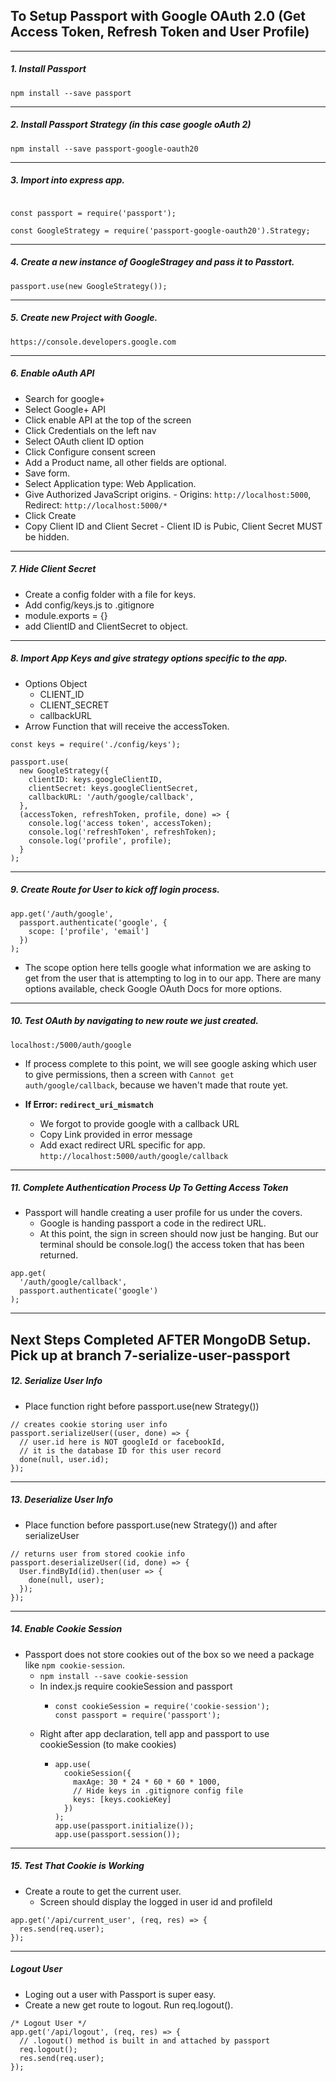 ## To Setup Passport with Google OAuth 2.0 (Get Access Token, Refresh Token and User Profile)

---

##### 1. Install Passport

`npm install --save passport`

---

##### 2. Install Passport Strategy (in this case google oAuth 2)

`npm install --save passport-google-oauth20`

---

##### 3. Import into express app.

```

const passport = require('passport');

const GoogleStrategy = require('passport-google-oauth20').Strategy;
```

---

##### 4. Create a new instance of GoogleStragey and pass it to Passtort.

`passport.use(new GoogleStrategy());`

---

##### 5. Create new Project with Google.

`https://console.developers.google.com`

---

##### 6. Enable oAuth API

- Search for google+
- Select Google+ API
- Click enable API at the top of the screen
- Click Credentials on the left nav
- Select OAuth client ID option
- Click Configure consent screen
- Add a Product name, all other fields are optional.
- Save form.
- Select Application type: Web Application.
- Give Authorized JavaScript origins. - Origins: `http://localhost:5000`, Redirect: `http://localhost:5000/*`
- Click Create
- Copy Client ID and Client Secret - Client ID is Pubic, Client Secret MUST be hidden.

---

##### 7. Hide Client Secret
- Create a config folder with a file for keys.
- Add config/keys.js to .gitignore
- module.exports = {}
- add ClientID and ClientSecret to object.

---

##### 8. Import App Keys and give strategy options specific to the app.
- Options Object
    - CLIENT_ID
    - CLIENT_SECRET
    - callbackURL
- Arrow Function that will receive the accessToken.

```
const keys = require('./config/keys');

passport.use(
  new GoogleStrategy({
    clientID: keys.googleClientID,
    clientSecret: keys.googleClientSecret,
    callbackURL: '/auth/google/callback',
  },
  (accessToken, refreshToken, profile, done) => {
    console.log('access token', accessToken);
    console.log('refreshToken', refreshToken);
    console.log('profile', profile);
  }
);
```

---

##### 9. Create Route for User to kick off login process.

```
app.get('/auth/google',
  passport.authenticate('google', {
    scope: ['profile', 'email']
  })
);
```
- The scope option here tells google what information we are asking to get from the user that is attempting to log in to our app.  There are many options available, check Google OAuth Docs for more options.

---

##### 10. Test OAuth by navigating to new route we just created.

`localhost:/5000/auth/google`

- If process complete to this point, we will see google asking which user to give permissions, then a screen with `Cannot get auth/google/callback`, because we haven't made that route yet.

- **If Error: `redirect_uri_mismatch`**
  - We forgot to provide google with a callback URL
  - Copy Link provided in error message
  - Add exact redirect URL specific for app. `http://localhost:5000/auth/google/callback`

---

##### 11. Complete Authentication Process Up To Getting Access Token

- Passport will handle creating a user profile for us under the covers.
  - Google is handing passport a code in the redirect URL.
  - At this point, the sign in screen should now just be hanging. But our terminal should be console.log() the access token that has been returned.

```
app.get(
  '/auth/google/callback',
  passport.authenticate('google')
);
```

---
Next Steps Completed AFTER MongoDB Setup. Pick up at branch 7-serialize-user-passport
---

##### 12. Serialize User Info
- Place function right before passport.use(new Strategy())
```
// creates cookie storing user info
passport.serializeUser((user, done) => {
  // user.id here is NOT googleId or facebookId,
  // it is the database ID for this user record
  done(null, user.id);
});
```
---

##### 13. Deserialize User Info
- Place function before passport.use(new Strategy()) and after serializeUser
```
// returns user from stored cookie info
passport.deserializeUser((id, done) => {
  User.findById(id).then(user => {
    done(null, user);
  });
});
```
---

##### 14. Enable Cookie Session
- Passport does not store cookies out of the box so we need a package like `npm cookie-session`.
  - `npm install --save cookie-session`
  - In index.js require cookieSession and passport
    - ```
      const cookieSession = require('cookie-session');
      const passport = require('passport');
      ```
  - Right after app declaration, tell app and passport to use cookieSession (to make cookies)
    - ```
      app.use(
        cookieSession({
          maxAge: 30 * 24 * 60 * 60 * 1000,
          // Hide keys in .gitignore config file
          keys: [keys.cookieKey]
        })
      );
      app.use(passport.initialize());
      app.use(passport.session());
      ```

---

##### 15. Test That Cookie is Working
- Create a route to get the current user.
  - Screen should display the logged in user id and profileId

```
app.get('/api/current_user', (req, res) => {
  res.send(req.user);
});
```

---

##### Logout User
- Loging out a user with Passport is super easy.
- Create a new get route to logout.  Run req.logout().

```
/* Logout User */
app.get('/api/logout', (req, res) => {
  // .logout() method is built in and attached by passport
  req.logout();
  res.send(req.user);
});
```
